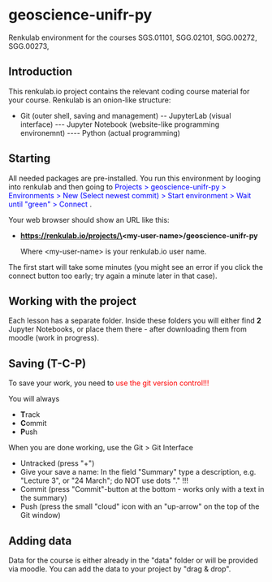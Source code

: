 # geoscience-unifr-py

Renkulab environment for the courses SGS.01101, SGG.02101, SGG.00272, SGG.00273,

## Introduction

This renkulab.io project contains the relevant coding course material for your course. Renkulab is an onion-like structure:

- Git (outer shell, saving and management)
-- JupyterLab (visual interface)
--- Jupyter Notebook (website-like programming environemnt)
---- Python (actual programming)

## Starting

All needed packages are pre-installed. You run this environment by looging into renkulab and then going to 
<font color=blue>Projects > geoscience-unifr-py > Environments > New (Select newest commit) > Start environment > Wait until "green" > Connect </font>.

Your web browser should show an URL like this:
- **https://renkulab.io/projects/\<my-user-name\>/geoscience-unifr-py**
    
    Where \<my-user-name\> is your renkulab.io user name.


The first start will take some minutes (you might see an error if you click the connect button too early; try again a minute later in that case).


## Working with the project

Each lesson has a separate folder. Inside these folders you will either find **2** Jupyter Notebooks, or place them there - after downloading them from moodle (work in progress).


## Saving (T-C-P)

To save your work, you need to <font color=red>use the git version control!!!</font>

You will always 
- **T**rack
- **C**ommit
- **P**ush

When you are done working, use the Git > Git Interface 
- Untracked (press "+")
- Give your save a name: In the field "Summary" type a description, e.g. "Lecture 3", or "24 March"; do NOT use dots "." !!!
- Commit (press "Commit"-button at the bottom - works only with a text in the summary)
- Push (press the small "cloud" icon with an "up-arrow" on the top of the Git window)

## Adding data

Data for the course is either already in the "data" folder or will be provided via moodle.
You can add the data to your project by "drag & drop".